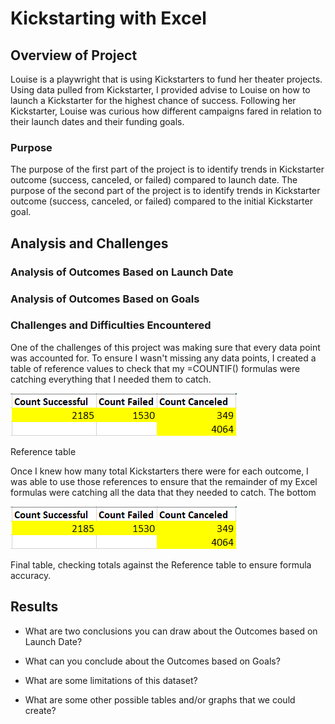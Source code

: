 # Kickstarting with Excel

## Overview of Project

Louise is a playwright that is using Kickstarters to fund her theater projects. Using data pulled from Kickstarter, I provided advise to Louise on how to launch a Kickstarter for the highest chance of success. Following her Kickstarter, Louise was curious how different campaigns fared in relation to their launch dates and their funding goals.

### Purpose

The purpose of the first part of the project is to identify trends in Kickstarter outcome (success, canceled, or failed) compared to launch date. The purpose of the second part of the project is to identify trends in Kickstarter outcome (success, canceled, or failed) compared to the initial Kickstarter goal.

## Analysis and Challenges

### Analysis of Outcomes Based on Launch Date

### Analysis of Outcomes Based on Goals

### Challenges and Difficulties Encountered

One of the challenges of this project was making sure that every data point was accounted for. To ensure I wasn't missing any data points, I created a table of reference values to check that my =COUNTIF() formulas were catching everything that I needed them to catch. 

![Reference table](https://github.com/cewarkentin/kickstarter-analysis/blob/main/Reference%20table.png)

Reference table

Once I knew how many total Kickstarters there were for each outcome, I was able to use those references to ensure that the remainder of my Excel formulas were catching all the data that they needed to catch. The bottom 

![Reference table](https://github.com/cewarkentin/kickstarter-analysis/blob/main/Reference%20table.png)

Final table, checking totals against the Reference table to ensure formula accuracy.

## Results

- What are two conclusions you can draw about the Outcomes based on Launch Date?

- What can you conclude about the Outcomes based on Goals?

- What are some limitations of this dataset?

- What are some other possible tables and/or graphs that we could create?
